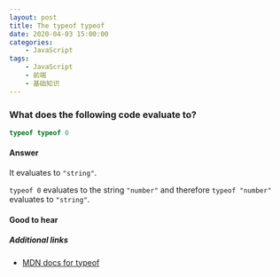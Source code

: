 ```yaml
---
layout: post
title: The typeof typeof
date: 2020-04-03 15:00:00
categories:
    - JavaScript
tags: 
    - JavaScript
    - 前端
    - 基础知识
---
```


### What does the following code evaluate to?

```js
typeof typeof 0
```

#### Answer

It evaluates to `"string"`.

`typeof 0` evaluates to the string `"number"` and therefore `typeof "number"` evaluates to `"string"`.

#### Good to hear

##### Additional links

* [MDN docs for typeof](https://developer.mozilla.org/en-US/docs/Web/JavaScript/Reference/Operators/typeof)

<!-- tags: (javascript) -->

<!-- expertise: (1) -->
